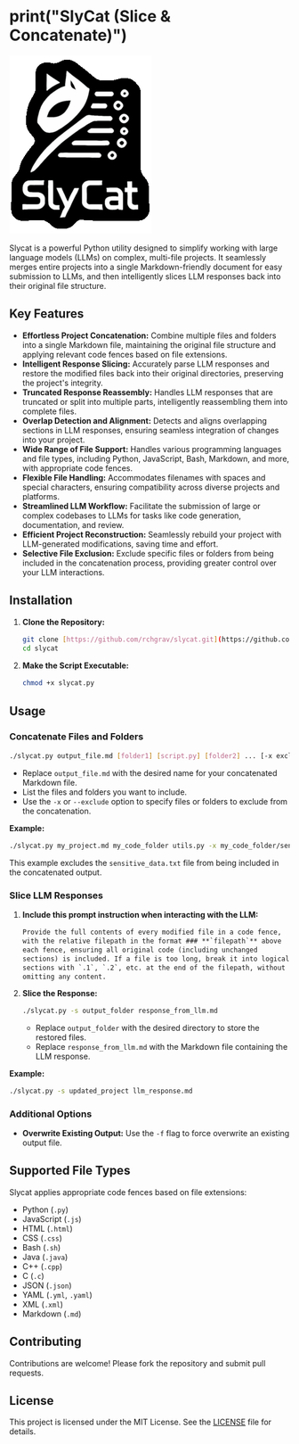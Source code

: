 # print("SlyCat (Slice & Concatenate)")

[![Slycat Logo](https://github.com/RchGrav/SlyCat/blob/main/assets/slycat-logo.png)](https://github.com/RchGrav/SlyCat)

Slycat is a powerful Python utility designed to simplify working with large language models (LLMs) on complex, multi-file projects. It seamlessly merges entire projects into a single Markdown-friendly document for easy submission to LLMs, and then intelligently slices LLM responses back into their original file structure.

## Key Features

* **Effortless Project Concatenation:** Combine multiple files and folders into a single Markdown file, maintaining the original file structure and applying relevant code fences based on file extensions.
* **Intelligent Response Slicing:**  Accurately parse LLM responses and restore the modified files back into their original directories, preserving the project's integrity.
* **Truncated Response Reassembly:** Handles LLM responses that are truncated or split into multiple parts, intelligently reassembling them into complete files.
* **Overlap Detection and Alignment:**  Detects and aligns overlapping sections in LLM responses, ensuring seamless integration of changes into your project.
* **Wide Range of File Support:** Handles various programming languages and file types, including Python, JavaScript, Bash, Markdown, and more, with appropriate code fences.
* **Flexible File Handling:**  Accommodates filenames with spaces and special characters, ensuring compatibility across diverse projects and platforms.
* **Streamlined LLM Workflow:** Facilitate the submission of large or complex codebases to LLMs for tasks like code generation, documentation, and review.
* **Efficient Project Reconstruction:**  Seamlessly rebuild your project with LLM-generated modifications, saving time and effort.
* **Selective File Exclusion:** Exclude specific files or folders from being included in the concatenation process, providing greater control over your LLM interactions.

## Installation

1. **Clone the Repository:**

   ```bash
   git clone [https://github.com/rchgrav/slycat.git](https://github.com/rchgrav/slycat.git)
   cd slycat
   ```

2. **Make the Script Executable:**

   ```bash
   chmod +x slycat.py
   ```

## Usage

### Concatenate Files and Folders

```bash
./slycat.py output_file.md [folder1] [script.py] [folder2] ... [-x excluded_file1 -x excluded_folder1]
```

* Replace `output_file.md` with the desired name for your concatenated Markdown file.
* List the files and folders you want to include.
* Use the `-x` or `--exclude` option to specify files or folders to exclude from the concatenation.

**Example:**

```bash
./slycat.py my_project.md my_code_folder utils.py -x my_code_folder/sensitive_data.txt
```

This example excludes the `sensitive_data.txt` file from being included in the concatenated output.

### Slice LLM Responses

1. **Include this prompt instruction when interacting with the LLM:**

   ```
   Provide the full contents of every modified file in a code fence, with the relative filepath in the format ### **`filepath`** above each fence, ensuring all original code (including unchanged sections) is included. If a file is too long, break it into logical sections with `.1`, `.2`, etc. at the end of the filepath, without omitting any content.
   ```

2. **Slice the Response:**

   ```bash
   ./slycat.py -s output_folder response_from_llm.md
   ```

   * Replace `output_folder` with the desired directory to store the restored files.
   * Replace `response_from_llm.md` with the Markdown file containing the LLM response.

**Example:**

```bash
./slycat.py -s updated_project llm_response.md
```

### Additional Options

* **Overwrite Existing Output:** Use the `-f` flag to force overwrite an existing output file.

## Supported File Types

Slycat applies appropriate code fences based on file extensions:

* Python (`.py`)
* JavaScript (`.js`)
* HTML (`.html`)
* CSS (`.css`)
* Bash (`.sh`)
* Java (`.java`)
* C++ (`.cpp`)
* C (`.c`)
* JSON (`.json`)
* YAML (`.yml`, `.yaml`)
* XML (`.xml`)
* Markdown (`.md`)

## Contributing

Contributions are welcome! Please fork the repository and submit pull requests.

## License

This project is licensed under the MIT License. See the [LICENSE](LICENSE) file for details.

